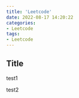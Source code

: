 ```yaml
---
title: 'Leetcode'
date: 2022-08-17 14:20:22
categories:
- Leetcode
tags:
- Leetcode
---
```

## Title
<script src="https://gist.github.com/CDT/a9a2b46e55c3c834e408b82170d1c539.js"></script>

test1


<script src="https://gist.github.com/CDT/a9a2b46e55c3c834e408b82170d1c539.js"></script>

test2


<script src="https://gist.github.com/CDT/a9a2b46e55c3c834e408b82170d1c539.js"></script>